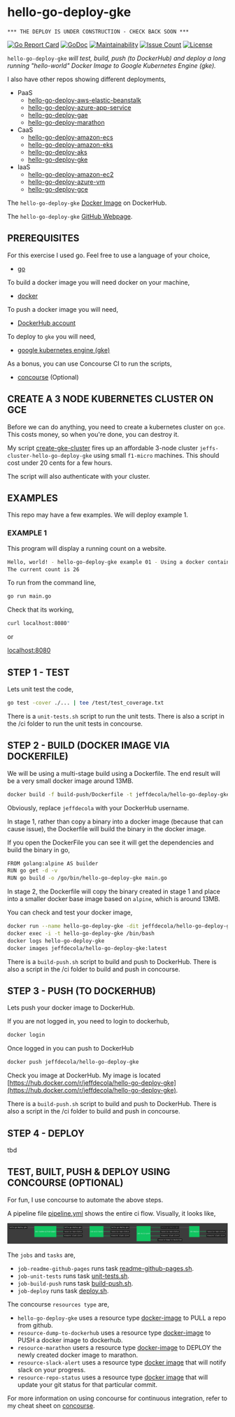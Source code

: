 # hello-go-deploy-gke

```text
*** THE DEPLOY IS UNDER CONSTRUCTION - CHECK BACK SOON ***
```

[![Go Report Card](https://goreportcard.com/badge/github.com/JeffDeCola/hello-go-deploy-gke)](https://goreportcard.com/report/github.com/JeffDeCola/hello-go-deploy-gke)
[![GoDoc](https://godoc.org/github.com/JeffDeCola/hello-go-deploy-gke?status.svg)](https://godoc.org/github.com/JeffDeCola/hello-go-deploy-gke)
[![Maintainability](https://api.codeclimate.com/v1/badges/ce328e08ef7038607b16/maintainability)](https://codeclimate.com/github/JeffDeCola/hello-go-deploy-gke/maintainability)
[![Issue Count](https://codeclimate.com/github/JeffDeCola/hello-go-deploy-gke/badges/issue_count.svg)](https://codeclimate.com/github/JeffDeCola/hello-go-deploy-gke/issues)
[![License](http://img.shields.io/:license-mit-blue.svg)](http://jeffdecola.mit-license.org)

`hello-go-deploy-gke` _will test, build, push (to DockerHub) and deploy
a long running "hello-world" Docker Image to Google Kubernetes Engine (gke)._

I also have other repos showing different deployments,

* PaaS
  * [hello-go-deploy-aws-elastic-beanstalk](https://github.com/JeffDeCola/hello-go-deploy-aws-elastic-beanstalk)
  * [hello-go-deploy-azure-app-service](https://github.com/JeffDeCola/hello-go-deploy-azure-app-service)
  * [hello-go-deploy-gae](https://github.com/JeffDeCola/hello-go-deploy-gae)
  * [hello-go-deploy-marathon](https://github.com/JeffDeCola/hello-go-deploy-marathon)
* CaaS
  * [hello-go-deploy-amazon-ecs](https://github.com/JeffDeCola/hello-go-deploy-amazon-ecs)
  * [hello-go-deploy-amazon-eks](https://github.com/JeffDeCola/hello-go-deploy-amazon-eks)
  * [hello-go-deploy-aks](https://github.com/JeffDeCola/hello-go-deploy-aks)
  * [hello-go-deploy-gke](https://github.com/JeffDeCola/hello-go-deploy-gke)
* IaaS
  * [hello-go-deploy-amazon-ec2](https://github.com/JeffDeCola/hello-go-deploy-amazon-ec2)
  * [hello-go-deploy-azure-vm](https://github.com/JeffDeCola/hello-go-deploy-azure-vm)
  * [hello-go-deploy-gce](https://github.com/JeffDeCola/hello-go-deploy-gce)

The `hello-go-deploy-gke`
[Docker Image](https://hub.docker.com/r/jeffdecola/hello-go-deploy-gke)
on DockerHub.

The `hello-go-deploy-gke`
[GitHub Webpage](https://jeffdecola.github.io/hello-go-deploy-gke/).

## PREREQUISITES

For this exercise I used go.  Feel free to use a language of your choice,

* [go](https://github.com/JeffDeCola/my-cheat-sheets/tree/master/software/development/languages/go-cheat-sheet)

To build a docker image you will need docker on your machine,

* [docker](https://github.com/JeffDeCola/my-cheat-sheets/tree/master/software/operations-tools/orchestration/builds-deployment-containers/docker-cheat-sheet)

To push a docker image you will need,

* [DockerHub account](https://hub.docker.com/)

To deploy to `gke` you will need,

* [google kubernetes engine (gke)](https://github.com/JeffDeCola/my-cheat-sheets/tree/master/software/service-architectures/containers-as-a-service/google-kubernetes-engine-cheat-sheet)

As a bonus, you can use Concourse CI to run the scripts,

* [concourse](https://github.com/JeffDeCola/my-cheat-sheets/tree/master/software/operations-tools/continuous-integration-continuous-deployment/concourse-cheat-sheet)
  (Optional)

## CREATE A 3 NODE KUBERNETES CLUSTER ON GCE

Before we can do anything, you need to create a kubernetes cluster on `gce`.
This costs money, so when you're done, you can destroy it.

My script
[create-gke-cluster](https://github.com/JeffDeCola/hello-go-deploy-gke/blob/master/example-01/create-gke-cluster/create-gke-cluster.sh)
fires up an affordable 3-node cluster
`jeffs-cluster-hello-go-deploy-gke`
using small `f1-micro` machines. This should cost under 20 cents for a few hours.

The script will also authenticate with your cluster.

## EXAMPLES

This repo may have a few examples. We will deploy example 1.

### EXAMPLE 1

This program will display a running count on a website.

```bash
Hello, world! - hello-go-deploy-gke example 01 - Using a docker container for gke
The current count is 26
```

To run from the command line,

```bash
go run main.go
```

Check that its working,

```bash
curl localhost:8080"
```

 or

[localhost:8080](http://localhost:8080/)

## STEP 1 - TEST

Lets unit test the code,

```bash
go test -cover ./... | tee /test/test_coverage.txt
```

There is a `unit-tests.sh` script to run the unit tests.
There is also a script in the /ci folder to run the unit tests
in concourse.

## STEP 2 - BUILD (DOCKER IMAGE VIA DOCKERFILE)

We will be using a multi-stage build using a Dockerfile.
The end result will be a very small docker image around 13MB.

```bash
docker build -f build-push/Dockerfile -t jeffdecola/hello-go-deploy-gke .
```

Obviously, replace `jeffdecola` with your DockerHub username.

In stage 1, rather than copy a binary into a docker image (because
that can cause issue), the Dockerfile will build the binary in the
docker image.

If you open the DockerFile you can see it will get the dependencies and
build the binary in go,

```bash
FROM golang:alpine AS builder
RUN go get -d -v
RUN go build -o /go/bin/hello-go-deploy-gke main.go
```

In stage 2, the Dockerfile will copy the binary created in
stage 1 and place into a smaller docker base image based
on `alpine`, which is around 13MB.

You can check and test your docker image,

```bash
docker run --name hello-go-deploy-gke -dit jeffdecola/hello-go-deploy-gke
docker exec -i -t hello-go-deploy-gke /bin/bash
docker logs hello-go-deploy-gke
docker images jeffdecola/hello-go-deploy-gke:latest
```

There is a `build-push.sh` script to build and push to DockerHub.
There is also a script in the /ci folder to build and push
in concourse.

## STEP 3 - PUSH (TO DOCKERHUB)

Lets push your docker image to DockerHub.

If you are not logged in, you need to login to dockerhub,

```bash
docker login
```

Once logged in you can push to DockerHub

```bash
docker push jeffdecola/hello-go-deploy-gke
```

Check you image at DockerHub. My image is located
[https://hub.docker.com/r/jeffdecola/hello-go-deploy-gke](https://hub.docker.com/r/jeffdecola/hello-go-deploy-gke).

There is a `build-push.sh` script to build and push to DockerHub.
There is also a script in the /ci folder to build and push
in concourse.

## STEP 4 - DEPLOY

tbd

## TEST, BUILT, PUSH & DEPLOY USING CONCOURSE (OPTIONAL)

For fun, I use concourse to automate the above steps.

A pipeline file [pipeline.yml](https://github.com/JeffDeCola/hello-go-deploy-gke/tree/master/ci/pipeline.yml)
shows the entire ci flow. Visually, it looks like,

![IMAGE - hello-go-deploy-gke concourse ci pipeline - IMAGE](docs/pics/hello-go-deploy-gke-pipeline.jpg)

The `jobs` and `tasks` are,

* `job-readme-github-pages` runs task
  [readme-github-pages.sh](https://github.com/JeffDeCola/hello-go-deploy-gke/tree/master/ci/scripts/readme-github-pages.sh).
* `job-unit-tests` runs task
  [unit-tests.sh](https://github.com/JeffDeCola/hello-go-deploy-gke/tree/master/ci/scripts/unit-tests.sh).
* `job-build-push` runs task
  [build-push.sh](https://github.com/JeffDeCola/hello-go-deploy-gke/tree/master/ci/scripts/build-push.sh).
* `job-deploy` runs task
  [deploy.sh](https://github.com/JeffDeCola/hello-go-deploy-gke/tree/master/ci/scripts/deploy.sh).

The concourse `resources type` are,

* `hello-go-deploy-gke` uses a resource type
  [docker-image](https://hub.docker.com/r/concourse/git-resource/)
  to PULL a repo from github.
* `resource-dump-to-dockerhub` uses a resource type
  [docker-image](https://hub.docker.com/r/concourse/docker-image-resource/)
  to PUSH a docker image to dockerhub.
* `resource-marathon` users a resource type
  [docker-image](https://hub.docker.com/r/ckaznocha/marathon-resource)
  to DEPLOY the newly created docker image to marathon.
* `resource-slack-alert` uses a resource type
  [docker image](https://hub.docker.com/r/cfcommunity/slack-notification-resource)
  that will notify slack on your progress.
* `resource-repo-status` uses a resource type
  [docker image](https://hub.docker.com/r/dpb587/github-status-resource)
  that will update your git status for that particular commit.

For more information on using concourse for continuous integration,
refer to my cheat sheet on [concourse](https://github.com/JeffDeCola/my-cheat-sheets/tree/master/software/operations-tools/continuous-integration-continuous-deployment/concourse-cheat-sheet).

